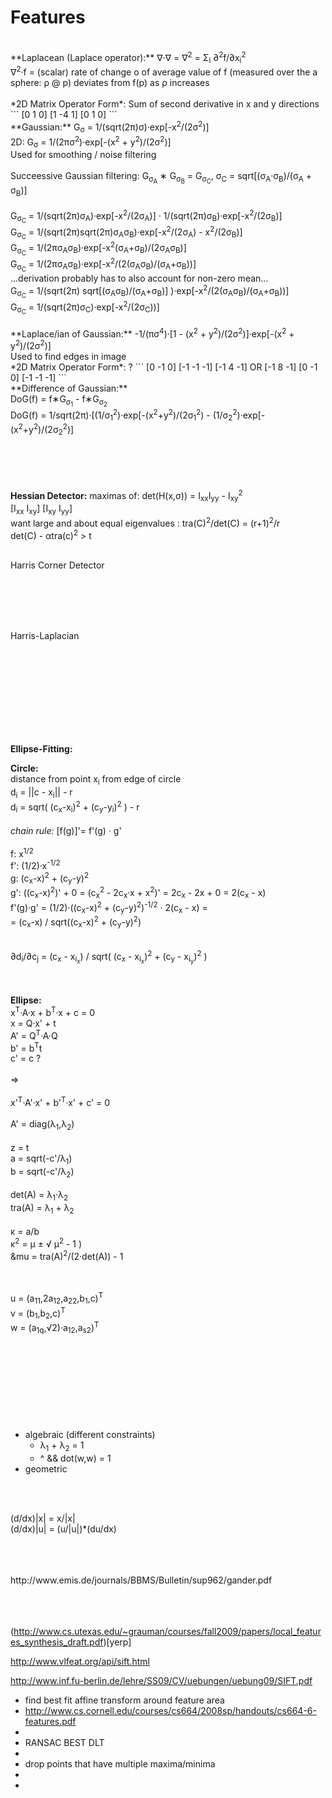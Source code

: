 # Features


<br/>
**Laplacean (Laplace operator):** &nabla;&middot;&nabla; = &nabla;<sup>2</sup> = &Sigma;<sub>i</sub> &part;<sup>2</sup>f/&part;x<sub>i</sub><sup>2</sup>
<br/>
&nabla;<sup>2</sup>&middot;f = (scalar) rate of change o of average value of f (measured over the a sphere: &rho; @ p) deviates from f(p) as &rho; increases
<br/>
<br/>
*2D Matrix Operator Form*: Sum of second derivative in x and y directions
```
[0   1   0]
[1  -4   1]
[0   1   0]
```

<br/>
**Gaussian:** G<sub>&sigma;</sub> = 1/(sqrt(2&pi;)&sigma;)&middot;exp[-x<sup>2</sup>/(2&sigma;<sup>2</sup>)]
<br/>
2D: G<sub>&sigma;</sub> = 1/(2&pi;&sigma;<sup>2</sup>)&middot;exp[-(x<sup>2</sup> + y<sup>2</sup>)/(2&sigma;<sup>2</sup>)]
<br/>
Used for smoothing / noise filtering
<br/>
<br/>
Succeessive Gaussian filtering: G<sub>&sigma;<sub>A</sub></sub> &lowast; G<sub>&sigma;<sub>B</sub></sub> = G<sub>&sigma;<sub>C</sub></sub>, &sigma;<sub>C</sub> = sqrt[(&sigma;<sub>A</sub>&middot;&sigma;<sub>B</sub>)/(&sigma;<sub>A</sub> + &sigma;<sub>B</sub>)]
<br/>
<br/>
G<sub>&sigma;<sub>C</sub></sub> = 1/(sqrt(2&pi;)&sigma;<sub>A</sub>)&middot;exp[-x<sup>2</sup>/(2&sigma;<sub>A</sub>)] &middot; 1/(sqrt(2&pi;)&sigma;<sub>B</sub>)&middot;exp[-x<sup>2</sup>/(2&sigma;<sub>B</sub>)]
<br/>
G<sub>&sigma;<sub>C</sub></sub> = 1/(sqrt(2&pi;)sqrt(2&pi;)&sigma;<sub>A</sub>&sigma;<sub>B</sub>)&middot;exp[-x<sup>2</sup>/(2&sigma;<sub>A</sub>) - x<sup>2</sup>/(2&sigma;<sub>B</sub>)]
<br/>
G<sub>&sigma;<sub>C</sub></sub> = 1/(2&pi;&sigma;<sub>A</sub>&sigma;<sub>B</sub>)&middot;exp[-x<sup>2</sup>(&sigma;<sub>A</sub>+&sigma;<sub>B</sub>)/(2&sigma;<sub>A</sub>&sigma;<sub>B</sub>)]
<br/>
G<sub>&sigma;<sub>C</sub></sub> = 1/(2&pi;&sigma;<sub>A</sub>&sigma;<sub>B</sub>)&middot;exp[-x<sup>2</sup>/(2(&sigma;<sub>A</sub>&sigma;<sub>B</sub>)/(&sigma;<sub>A</sub>+&sigma;<sub>B</sub>))]
<br/>
...derivation probably has to also account for non-zero mean...
<br/>
G<sub>&sigma;<sub>C</sub></sub> = 1/(sqrt(2&pi;)
sqrt[(&sigma;<sub>A</sub>&sigma;<sub>B</sub>)/(&sigma;<sub>A</sub>+&sigma;<sub>B</sub>)]
)&middot;exp[-x<sup>2</sup>/(2(&sigma;<sub>A</sub>&sigma;<sub>B</sub>)/(&sigma;<sub>A</sub>+&sigma;<sub>B</sub>))]
<br/>
G<sub>&sigma;<sub>C</sub></sub> = 1/(sqrt(2&pi;)&sigma;<sub>C</sub>)&middot;exp[-x<sup>2</sup>/(2&sigma;<sub>C</sub>))]
<br/>


<br/>
**Laplace/ian of Gaussian:** -1/(&pi;&sigma;<sup>4</sup>)&middot;[1 - (x<sup>2</sup> + y<sup>2</sup>)/(2&sigma;<sup>2</sup>)]&middot;exp[-(x<sup>2</sup> + y<sup>2</sup>)/(2&sigma;<sup>2</sup>)]
<br/>
Used to find edges in image
<br/>
*2D Matrix Operator Form*: ?
```
[0  -1   0]        [-1 -1 -1]
[-1  4  -1]   OR   [-1  8 -1]
[0  -1   0]        [-1 -1 -1]
```

<br/>
**Difference of Gaussian:**
<br/>
DoG(f) = f&lowast;G<sub>&sigma;<sub>1</sub></sub> - f&lowast;G<sub>&sigma;<sub>2</sub></sub>
<br/>
DoG(f) = 1/sqrt(2&pi;)&middot;[(1/&sigma;<sub>1</sub><sup>2</sup>)&middot;exp[-(x<sup>2</sup>+y<sup>2</sup>)/(2&sigma;<sub>1</sub><sup>2</sup>) - (1/&sigma;<sub>2</sub><sup>2</sup>)&middot;exp[-(x<sup>2</sup>+y<sup>2</sup>)/(2&sigma;<sub>2</sub><sup>2</sup>)]
<br/>

<br/>
<br/>
<br/>
<br/>


**Hessian Detector:** maximas of: det(H(x,&sigma;)) = I<sub>xx</sub>I<sub>yy</sub> - I<sub>xy</sub><sup>2</sup>
<br/>
[I<sub>xx</sub> I<sub>xy</sub>]
[I<sub>xy</sub> I<sub>yy</sub>]
<br/>
want large and about equal eigenvalues : tra(C)<sup>2</sup>/det(C) = (r+1)<sup>2</sup>/r
<br/>
det(C) - &alpha;tra(c)<sup>2</sup> &gt; t
<br/>
<br/>





Harris Corner Detector

<br/>
<br/>
<br/>
<br/>


Harris-Laplacian

<br/>
<br/>
<br/>
<br/>

<br/>
<br/>
<br/>
<br/>


**Ellipse-Fitting:**
<br/>





**Circle:**
<br/>
distance from point x<sub>i</sub> from edge of circle
<br/>
d<sub>i</sub> = ||c - x<sub>i</sub>|| - r
<br/>
d<sub>i</sub> = sqrt( (c<sub>x</sub>-x<sub>i</sub>)<sup>2</sup> + (c<sub>y</sub>-y<sub>i</sub>)<sup>2</sup> ) - r
<br/>
<br/>
_chain rule:_ [f(g)]'= f'(g) &middot; g'
<br/>
<br/>
f: x<sup>1/2</sup>
<br/>
f': (1/2)&middot;x<sup>-1/2</sup>
<br/>
g: (c<sub>x</sub>-x)<sup>2</sup> + (c<sub>y</sub>-y)<sup>2</sup>
<br/>
g': ((c<sub>x</sub>-x)<sup>2</sup>)' + 0 = (c<sub>x</sub><sup>2</sup> - 2c<sub>x</sub>&middot;x + x<sup>2</sup>)' = 2c<sub>x</sub> - 2x + 0 = 2(c<sub>x</sub> - x)
<br/>
f'(g)&middot;g' = (1/2)&middot;((c<sub>x</sub>-x)<sup>2</sup> + (c<sub>y</sub>-y)<sup>2</sup>)<sup>-1/2</sup> &middot; 2(c<sub>x</sub> - x) = 
<br/>
= (c<sub>x</sub>-x) / sqrt((c<sub>x</sub>-x)<sup>2</sup> + (c<sub>y</sub>-y)<sup>2</sup>)

<br/>
&part;d<sub>i</sub>/&part;c<sub>j</sub> = (c<sub>x</sub> - x<sub>i<sub>x</sub></sub>) / sqrt( (c<sub>x</sub> - x<sub>i<sub>x</sub></sub>)<sup>2</sup> + (c<sub>y</sub> - x<sub>i<sub>y</sub></sub>)<sup>2</sup> )
<br/>

<br/>
<br/>


**Ellipse:**
<br/>
x<sup>T</sup>&middot;A&middot;x + b<sup>T</sup>&middot;x + c = 0
<br/>
x = Q&middot;x' + t
<br/>
A' = Q<sup>T</sup>&middot;A&middot;Q
<br/>
b' = b<sup>T</sup>t
<br/>
c' = c ?
<br/>
<br/>
&rArr;
<br/>
<br/>
x'<sup>T</sup>&middot;A'&middot;x' + b'<sup>T</sup>&middot;x' + c' = 0
<br/>
<br/>
A' = diag(&lambda;<sub>1</sub>,&lambda;<sub>2</sub>)
<br/>
<br/>
z = t
<br/>
a = sqrt(-c'/&lambda;<sub>1</sub>)
<br/>
b = sqrt(-c'/&lambda;<sub>2</sub>)
<br/>
<br/>
det(A) = &lambda;<sub>1</sub>&middot;&lambda;<sub>2</sub>
<br/>
tra(A) = &lambda;<sub>1</sub> + &lambda;<sub>2</sub>
<br/>
<br/>
&kappa; = a/b
<br/>
&kappa;<sup>2</sup> = &mu; &plusmn; &radic; &mu;<sup>2</sup> - 1 )
<br/>
&mu = tra(A)<sup>2</sup>/(2&middot;det(A)) - 1

<br/>
<br/>
u = (a<sub>11</sub>,2a<sub>12</sub>,a<sub>22</sub>,b<sub>1</sub>,c)<sup>T</sup>
<br/>
v = (b<sub>1</sub>,b<sub>2</sub>,c)<sup>T</sup>
<br/>
w = (a<sub>1q</sub>,&radic;2)&middot;a<sub>12</sub>,a<sub>s2</sub>)<sup>T</sup>
<br/>

<br/>
<br/>

<br/>
<br/>

<br/>
<br/>

<br/>
<br/>

- algebraic (different constraints)
   - &lambda;<sub>1</sub> + &lambda;<sub>2</sub> = 1
   - ^ && dot(w,w) = 1
- geometric



<br/>
<br/>






(d/dx)|x| = x/|x|
<br/>
(d/dx)|u| = (u/|u|)*(du/dx)
<br/>





<br/>
<br/>
<br/>
http://www.emis.de/journals/BBMS/Bulletin/sup962/gander.pdf
<br/>

<br/>

<br/>

<br/>



(http://www.cs.utexas.edu/~grauman/courses/fall2009/papers/local_features_synthesis_draft.pdf)[yerp]

http://www.vlfeat.org/api/sift.html

http://www.inf.fu-berlin.de/lehre/SS09/CV/uebungen/uebung09/SIFT.pdf





- find best fit affine transform around feature area
- http://www.cs.cornell.edu/courses/cs664/2008sp/handouts/cs664-6-features.pdf
- 
- RANSAC BEST DLT
- 
- drop points that have multiple maxima/minima
- 
- 


